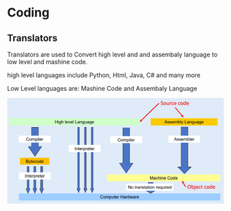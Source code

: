 # Coding

## Translators

Translators are used to Convert high level and and assembaly language to low level and mashine code.

high level languages include Python, Html, Java, C# and many more

Low Level languages are: Mashine Code and Assembaly Language


<p align="left">
	<img src="files/translator.jpg">
</p>
